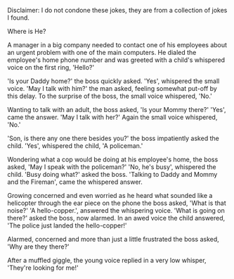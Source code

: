 Disclaimer: I do not condone these jokes, they are from a collection of jokes I found.

Where is He?

A manager in a big company needed to contact one of his employees about an urgent problem with one of the main computers. He dialed the employee's home phone number and was greeted with a child's whispered voice on the first ring, 'Hello?' 

'Is your Daddy home?' the boss quickly asked. 'Yes', whispered the small voice. 'May I talk with him?' the man asked, feeling somewhat put-off by this delay. To the surprise of the boss, the small voice whispered, 'No.' 

Wanting to talk with an adult, the boss asked, 'Is your Mommy there?' 'Yes', came the answer. 'May I talk with her?' Again the small voice whispered, 'No.' 

'Son, is there any one there besides you?' the boss impatiently asked the child. 'Yes', whispered the child, 'A policeman.' 

Wondering what a cop would be doing at his employee's home, the boss asked, 'May I speak with the policeman?' 'No, he's busy', whispered the child. 'Busy doing what?' asked the boss. 'Talking to Daddy and Mommy and the Fireman', came the whispered answer. 

Growing concerned and even worried as he heard what sounded like a helicopter through the ear piece on the phone the boss asked, 'What is that noise?' 'A hello-copper.', answered the whispering voice. 'What is going on there?' asked the boss, now alarmed. In an awed voice the child answered, 'The police just landed the hello-copper!' 

Alarmed, concerned and more than just a little frustrated the boss asked, 'Why are they there?' 

After a muffled giggle, the young voice replied in a very low whisper, 'They're looking for me!'


